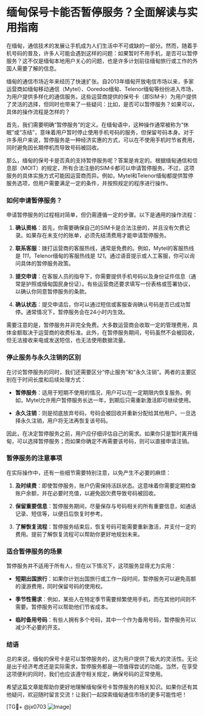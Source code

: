 # 缅甸保号卡能否暂停服务？全面解读与实用指南

在缅甸，通信技术的发展让手机成为人们生活中不可或缺的一部分。然而，随着手机号码的普及，许多人可能会遇到这样的问题：如果暂时不用手机，是否可以暂停服务？这不仅是缅甸本地用户关心的问题，也是许多计划前往缅甸旅行或工作的外国人需要了解的信息。

缅甸的通信市场近年来经历了快速扩张。自2013年缅甸开放电信市场以来，多家运营商如缅甸移动通信（Mytel）、Ooredoo缅甸、Telenor缅甸等纷纷进入市场，为用户提供多样化的通信服务。这些运营商提供的保号卡（即SIM卡）为用户提供了灵活的选择，但同时也带来了一些疑问：比如，是否可以暂停服务？如果可以，具体的操作流程是怎样的？

首先，我们需要明确“暂停服务”的定义。在缅甸语中，这种操作通常被称为“休眠”或“冻结”，意味着用户暂时停止使用手机号码的服务，但保留号码本身。对于许多用户来说，暂停服务是一种经济实惠的方式，可以在不使用手机时节省费用，同时避免因长期停机而导致号码被回收。

那么，缅甸的保号卡是否真的支持暂停服务呢？答案是肯定的。根据缅甸通信和信息部（MOIT）的规定，所有合法注册的SIM卡都可以申请暂停服务。不过，这项服务的具体实施方式可能因运营商而异。例如，Mytel和Telenor缅甸都提供暂停服务选项，但用户需要满足一定的条件，并按照规定的程序进行操作。

### 如何申请暂停服务？

申请暂停服务的过程相对简单，但仍需遵循一定的步骤。以下是通用的操作流程：

1. **确认资格**：首先，你需要确保自己的SIM卡是合法注册的，并且没有欠费记录。如果存在未支付的账单，必须先结清费用才能申请暂停服务。

2. **联系客服**：拨打运营商的客服热线，通常是免费的。例如，Mytel的客服热线是 *111*，Telenor缅甸的客服热线是 *121*。通过语音提示或人工客服，你可以询问具体的暂停服务政策。

3. **提交申请**：在客服人员的指导下，你需要提供手机号码以及身份证件信息（通常是护照或缅甸国民身份证）。有些运营商还要求填写一份表格或签署协议，以确认你同意暂停服务的条款。

4. **确认状态**：提交申请后，你可以通过短信或客服查询确认号码是否已成功暂停。通常情况下，暂停服务会在24小时内生效。

需要注意的是，暂停服务并非完全免费。大多数运营商会收取一定的管理费用，具体金额取决于运营商的收费标准。此外，在暂停服务期间，号码虽然不会被回收，但无法接收来电或发送短信，也无法使用数据流量。

### 停止服务与永久注销的区别

在讨论暂停服务的同时，我们还需要区分“停止服务”和“永久注销”。两者的主要区别在于时间长度和后续处理方式：

- **暂停服务**：适用于短期不使用的情况，用户可以在一定期限内恢复服务。例如，Mytel允许用户暂停服务长达一年，到期后只需重新激活即可继续使用。
  
- **永久注销**：则是彻底放弃号码，号码会被回收并重新分配给其他用户。一旦选择永久注销，用户将无法再恢复该号码。

因此，在决定暂停服务之前，用户应仔细评估自己的需求。如果你只是暂时离开缅甸，可以选择暂停服务；而如果你确定不再需要该号码，则可以直接申请注销。

### 暂停服务的注意事项

在实际操作中，还有一些细节需要特别注意，以免产生不必要的麻烦：

1. **及时续费**：即使暂停服务，账户仍需保持活跃状态。这意味着你需要定期检查账户余额，并在必要时充值，以避免因欠费导致号码被回收。

2. **保留重要信息**：暂停服务期间，尽量保存与号码相关的所有重要信息，如通话记录、短信等，以便日后恢复时参考。

3. **了解恢复流程**：暂停服务结束后，恢复号码可能需要重新激活，并支付一定的费用。提前了解恢复流程可以帮助你更好地规划未来。

### 适合暂停服务的场景

暂停服务并不适用于所有人，但在以下情况下，这项服务显得尤为实用：

- **短期出国旅行**：如果你计划出国旅行或工作一段时间，暂停服务可以避免高额的漫游费用，同时保留号码的使用权。
  
- **季节性需求**：例如，某些人在特定季节需要频繁使用手机，而在其他时间则不需要。暂停服务可以帮助他们节省成本。

- **临时备用号码**：有些人拥有多个号码，其中一个作为备用号码，暂停服务可以减少不必要的开支。

### 结语

总的来说，缅甸的保号卡是可以暂停服务的，这为用户提供了极大的灵活性。无论是出于经济考虑还是实际需求，暂停服务都是一项值得尝试的功能。当然，在享受这项便利的同时，我们也应该遵守相关规定，确保号码的正常使用。

希望这篇文章能帮助你更好地理解缅甸保号卡暂停服务的相关知识。如果你还有其他疑问，欢迎随时留言交流！让我们一起探索缅甸通信市场的更多可能性吧！

[TG💪+ @jx0703 ![Image](https://github.com/user-attachments/assets/dbca1d08-cadb-493c-b0ec-ad6f7a83f270)]